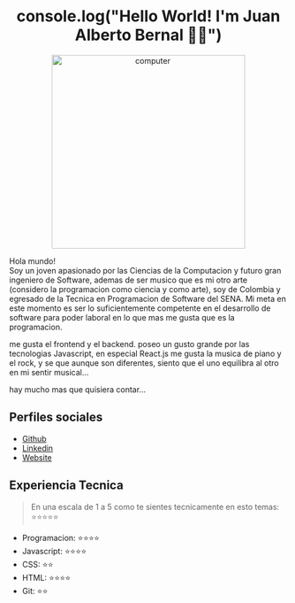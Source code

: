 
<h1 align="center">console.log("Hello World! I'm Juan Alberto Bernal 👋🏽")</h1>

<p align="center"><img src="https://pin.it/1q7OB7x" alt="computer" width="350"></p>


Hola mundo!<br>
Soy un joven apasionado por las Ciencias de la Computacion y futuro gran ingeniero de Software, ademas de ser musico que es mi otro arte (considero la programacion como ciencia y como arte), soy de Colombia y egresado de la Tecnica en Programacion de Software del SENA.
Mi meta en este momento es ser lo suficientemente competente en el desarrollo de software para poder laboral en lo que mas me gusta que es la programacion.

me gusta el frontend y el backend. poseo un gusto grande por las tecnologias Javascript, en especial React.js
me gusta la musica de piano y el rock, y se que aunque son diferentes, siento que el uno equilibra al otro en mi sentir musical...

hay mucho mas que quisiera contar...



## Perfiles sociales

- [Github](https://github.com/juanbernalcode)
- [Linkedin](https://www.linkedin.com/in/juan-alberto-50a680190/)
- [Website](#)

## Experiencia Tecnica

> En una escala de 1 a 5 como te sientes tecnicamente en esto temas: ⭐️⭐️⭐️⭐️⭐️

- Programacion: ⭐️⭐️⭐️⭐️
- Javascript: ⭐️⭐️⭐️⭐️
- CSS: ⭐️⭐️
- HTML: ⭐️⭐️⭐️⭐️
- Git: ⭐️⭐️
